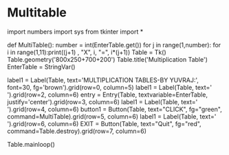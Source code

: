 # Multitable
import numbers
import sys
from tkinter import *



def MultiTable():
	number = int(EnterTable.get())
	for j in range(1,number):
	  for i in range(1,11):print((j+1) , "X", i, "=", i*(j+1))
Table = Tk()		
Table.geometry('800x250+700+200')
Table.title('Multiplication Table')
EnterTable = StringVar()

label1 = Label(Table, text='MULTIPLICATION TABLES-BY YUVRAJ:',
			font=30, fg='brown').grid(row=0, column=5)
label1 = Label(Table, text='					 ').grid(row=2, column=6)
entry = Entry(Table, textvariable=EnterTable,
			justify='center').grid(row=3, column=6)
label1 = Label(Table, text='					 ').grid(row=4, column=6)
button1 = Button(Table, text="CLICK", fg="green",
				command=MultiTable).grid(row=5, column=6)
label1 = Label(Table, text='					 ').grid(row=6, column=6)
EXIT = Button(Table, text="Quit", fg="red",
			command=Table.destroy).grid(row=7, column=6)

Table.mainloop()
